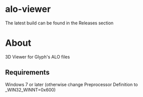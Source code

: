 
# alo-viewer
The latest build can be found in the Releases section

# About
3D Viewer for Glyph's ALO files

## Requirements
Windows 7 or later (otherwise change Preprocessor Definition to _WIN32_WINNT=0x600)